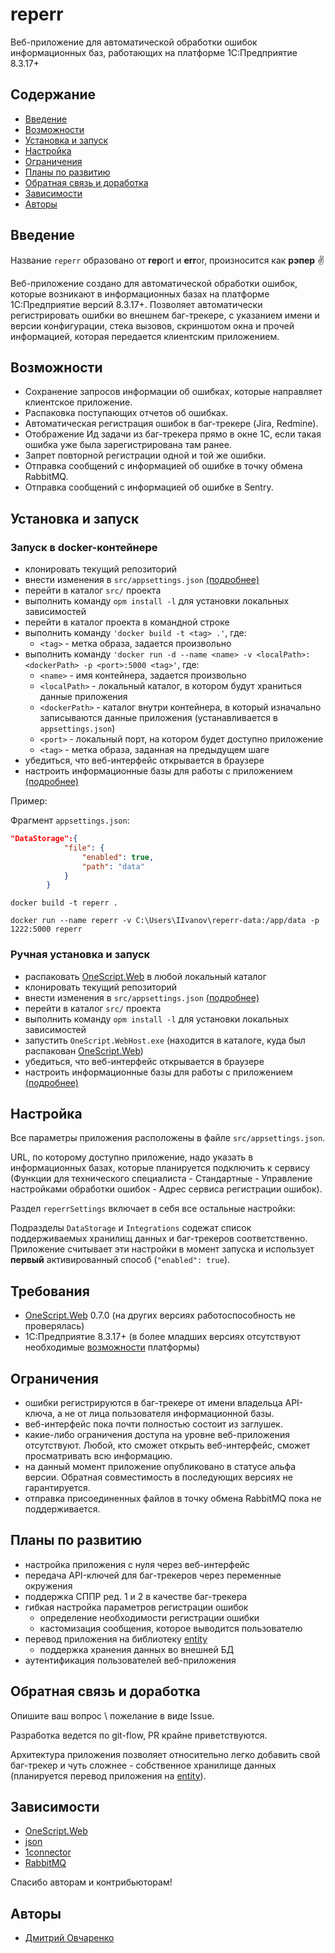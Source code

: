 # reperr

Веб-приложение для автоматической обработки ошибок информационных баз, работающих на платформе 1С:Предприятие 8.3.17+

## Содержание

- [Введение](#введение)
- [Возможности](#возможности)
- [Установка и запуск](#установка%20и%20запуск)
- [Настройка](#настройка)
- [Ограничения](#ограничения)
- [Планы по развитию](#планы%20по%20развитию)
- [Обратная связь и доработка](#обратная%20связь%20и%20доработка)
- [Зависимости](#зависимости)
- [Авторы](#авторы)

## Введение

Название `reperr` образовано от **rep**ort и **err**or, произносится как **рэпер** :v:

Веб-приложение создано для автоматической обработки ошибок, которые возникают в информационных базах на платформе 1С:Предприятие версий 8.3.17+.
Позволяет автоматически регистрировать ошибки во внешнем баг-трекере, с указанием имени и версии конфигурации, стека вызовов, скриншотом окна и прочей информацией, которая передается клиентским приложением.

## Возможности

- Сохранение запросов информации об ошибках, которые направляет клиентское приложение.
- Распаковка поступающих отчетов об ошибках.
- Автоматическая регистрация ошибок в баг-трекере (Jira, Redmine).
- Отображение Ид задачи из баг-трекера прямо в окне 1С, если такая ошибка уже была зарегистрирована там ранее.
- Запрет повторной регистрации одной и той же ошибки.
- Отправка сообщений с информацией об ошибке в точку обмена RabbitMQ.
- Отправка сообщений с информацией об ошибке в Sentry.

## Установка и запуск

### Запуск в docker-контейнере

- клонировать текущий репозиторий
- внести изменения в `src/appsettings.json` [(подробнее)](#настройка)
- перейти в каталог `src/` проекта
- выполнить команду `opm install -l` для установки локальных зависимостей
- перейти в каталог проекта в командной строке
- выполнить команду `'docker build -t <tag> .'`, где:
  - `<tag>` - метка образа, задается произвольно
- выполнить команду `'docker run -d --name <name> -v <localPath>:<dockerPath> -p <port>:5000 <tag>'`, где:
  - `<name>` - имя контейнера, задается произвольно
  - `<localPath>` - локальный каталог, в котором будут храниться данные приложения
  - `<dockerPath>` - каталог внутри контейнера, в который изначально записываются данные приложения (устанавливается в `appsettings.json`)
  - `<port>` - локальный порт, на котором будет доступно приложение
  - `<tag>` - метка образа, заданная на предыдущем шаге
- убедиться, что веб-интерфейс открывается в браузере
- настроить информационные базы для работы с приложением [(подробнее)](#настройка)

Пример:

Фрагмент `appsettings.json`:

```json
"DataStorage":{
            "file": {
                "enabled": true,
                "path": "data"
            }
        }
```

`docker build -t reperr .`

`docker run --name reperr -v C:\Users\IIvanov\reperr-data:/app/data -p 1222:5000 reperr`

### Ручная установка и запуск

- распаковать [OneScript.Web](https://github.com/EvilBeaver/OneScript.Web/releases) в любой локальный каталог
- клонировать текущий репозиторий
- внести изменения в `src/appsettings.json` [(подробнее)](#настройка)
- перейти в каталог `src/` проекта
- выполнить команду `opm install -l` для установки локальных зависимостей
- запустить `OneScript.WebHost.exe` (находится в каталоге, куда был распакован [OneScript.Web](http://web.oscript.io/))
- убедиться, что веб-интерфейс открывается в браузере
- настроить информационные базы для работы с приложением [(подробнее)](#настройка)

## Настройка

Все параметры приложения расположены в файле `src/appsettings.json`.

URL, по которому доступно приложение, надо указать в информационных базах, которые планируется подключить к сервису (Функции для технического специалиста - Стандартные - Управление настройками обработки ошибок - Адрес сервиса регистрации ошибок).

Раздел `reperrSettings` включает в себя все остальные настройки:

Подразделы `DataStorage` и `Integrations` содежат список поддерживаемых хранилищ данных и баг-трекеров соответственно. Приложение считывает эти настройки в момент запуска и использует **первый** активированный способ (`"enabled": true`).

## Требования

- [OneScript.Web](http://web.oscript.io/) 0.7.0 (на других версиях работоспособность не проверялась)
- 1С:Предприятие 8.3.17+ (в более младших версиях отсутствуют необходимые [возможности](https://its.1c.ru/db/v8317doc#bookmark:dev:TI000002264) платформы)

## Ограничения

- ошибки регистрируются в баг-трекере от имени владельца API-ключа, а не от лица пользователя информационной базы.
- веб-интерфейс пока почти полностью состоит из заглушек.
- какие-либо ограничения доступа на уровне веб-приложения отсутствуют. Любой, кто сможет открыть веб-интерфейс, сможет просматривать всю информацию.
- на данный момент приложение опубликовано в статусе альфа версии. Обратная совместимость в последующих версиях не гарантируется.
- отправка присоединенных файлов в точку обмена RabbitMQ пока не поддерживается.

## Планы по развитию

- настройка приложения с нуля через веб-интерфейс
- передача API-ключей для баг-трекеров через переменные окружения
- поддержка СППР ред. 1 и 2 в качестве баг-трекера
- гибкая настройка параметров регистрации ошибок
  - определение необходимости регистрации ошибки
  - кастомизация сообщения, которое выводится пользователю
- перевод приложения на библиотеку [entity](https://github.com/oscript-library/entity)
  - поддержка хранения данных во внешней БД
- аутентификация пользователей веб-приложения

## Обратная связь и доработка

Опишите ваш вопрос \ пожелание в виде Issue.

Разработка ведется по git-flow, PR крайне приветствуются.

Архитектура приложения позволяет относительно легко добавить свой баг-трекер и чуть сложнее - собственное хранилище данных (планируется перевод приложения на [entity](https://github.com/oscript-library/entity)).

## Зависимости

- [OneScript.Web](http://web.oscript.io/)
- [json](https://github.com/oscript-library/json)
- [1connector](https://github.com/oscript-library/1connector)
- [RabbitMQ](https://github.com/oscript-library/RabbitMQ)

Спасибо авторам и контрибьюторам!

## Авторы

- [Дмитрий Овчаренко](https://github.com/ovcharenko-di)
